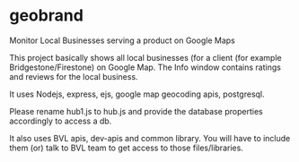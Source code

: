 # geobrand
Monitor Local Businesses serving a product on Google Maps

This project basically shows all local businesses (for a client (for example Bridgestone/Firestone) on Google Map. The Info window contains ratings and reviews for the local business. 

It uses Nodejs, express, ejs, google map geocoding apis, postgresql.

Please rename hub1.js to hub.js and provide the database properties accordingly to access a db.

It also uses BVL apis, dev-apis and common library. You will have to include them (or) talk to BVL team to get access to those files/libraries.

